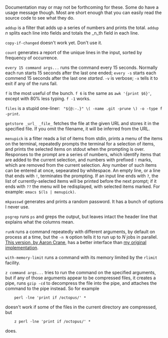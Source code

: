 Documentation may or may not be forthcoming for these.  Some do have a
usage message though.  Most are short enough that you can easily read the
source code to see what they do.

`addup` is a filter that adds up a series of numbers and prints the
total.  `addup `_n_ splits each line into fields and totals the _n_th
field in each line.

`copy-if-changed` doesn't work yet. Don't use it.

`count` generates a report of the unique lines in the input, sorted by
frequency of occurrence.

`every 15 command args...` runs the command every 15 seconds. Normally
each run starts 15 seconds after the last one ended; `every -s` starts
each commend 15 seconds after the last one *started*.  `-v` is
verbose; `-x` tells it to exit if any of the runs fail.

`f` is the most useful of the bunch.  `f 6` is the same as `awk
'{print $6}'`, except with 80% less typing.  `f -1` works.

`files` is a stupid one-liner: ` "${@:-.}" \( -name .git -prune \) -o -type f -print`.

`getstore _url_ _file_` fetches the file at the given URL and stores
it in the specified file.  If you omit the filename, it will be
inferred from the URL.

`menupick` is a filter reads a list of items from stdin, prints a menu
of the items on the terminal, repeatedly prompts the terminal for a
selection of items, and prints the selected items on stdout when the
prompting is over.  Responses to the prompt are a series of numbers,
which identify items that are added to the current selection, and
numbers with prefixed `!` marks, which are removed from the current
selection.  Any number of such items can be entered at once,
sepearated by whitespace.  An empty line, or a line that ends with
`!`, terminates the prompting.  If an input line ends with `?`, the
list of currently-selected items will be printed before the next
prompt; if it ends with `??` the menu will be redisplayed, with
selected items marked.  For example: `emacs $(ls | menupick)`.

`mkpasswd` generates and prints a random password. It has a bunch of
options I never use.

`psgrep` runs `ps` and greps the output, but leaves intact the header
line that explains what the columns mean.

`runN` runs a command repeatedly with different arguments, by default
on process at a time, but the `-n N` option tells it to run up to _N_
jobs in parallel.  [This version, by Aaron
Crane](http://aaroncrane.co.uk/2008/07/runN/), has a better interface
than [my original
implementation](http://blog.plover.com/prog/runN.html).

`with-memory-limit` runs a command with its memory limited by the
`rlimit` facility.

`z command args...` tries to run the command on the specified
arguments, but if any of those arguments appear to be compressed
files, it creates a pipe, runs `gzip -cd` to decompress the file into
the pipe, and attaches the command to the pipe instead.  So for
example

        perl -lne 'print if /octopus/' *

doesn't work if some of the files in the current directory are
compressed, but

        z perl -lne 'print if /octopus/' *

does.



